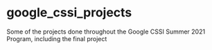 # google_cssi_projects
Some of the projects done throughout the Google CSSI Summer 2021 Program, including the final project
